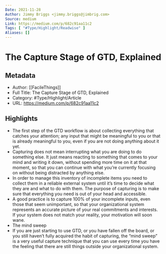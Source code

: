 ```yaml
---
Date: 2021-11-28
Author: Jimmy Briggs <jimmy.briggs@jimbrig.com>
Source: medium
Link: https://medium.com/p/682c91aa11c2
Tags: [ "#Type/Highlight/Readwise" ]
Aliases: []
---
```

# The Capture Stage of GTD, Explained

## Metadata
- Author: [[FacileThings]]
- Full Title: The Capture Stage of GTD, Explained
- Category: #Type/Highlight/Article
- URL: https://medium.com/p/682c91aa11c2

## Highlights
- The first step of the GTD workflow is about collecting everything that catches your attention; any input that might be meaningful to you or that is already meaningful to you, even if you are not doing anything about it yet.
- Capturing does not mean interrupting what you are doing to do something else. It just means reacting to something that comes to your mind and writing it down, without spending more time on it at that moment, so that you can continue with what you’re currently focusing on without being distracted by anything else.
- In order to manage this inventory of incomplete items you need to collect them in a reliable external system until it’s time to decide what they are and what to do with them. The purpose of capturing is to make sure that everything you need is out of your head and accessible.
- A good practice is to capture 100% of your incomplete inputs, even those that seem unimportant, so that your organizational system represents an accurate picture of your real commitments and interests. If your system does not match your reality, your motivation will soon wane.
- The mind sweep
- If you are just starting to use GTD, or you have fallen off the board, or you still haven’t fully acquired the habit of capturing, the “mind sweep” is a very useful capture technique that you can use every time you have the feeling that there are still things outside your organizational system.
